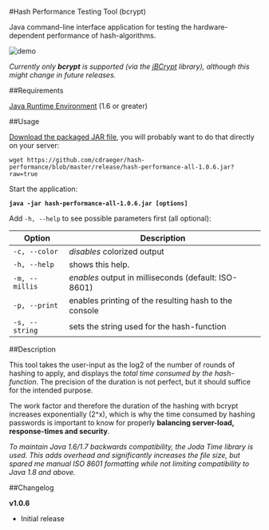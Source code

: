 #Hash Performance Testing Tool (bcrypt)

Java command-line interface application for testing the hardware-dependent performance of hash-algorithms.

![demo](http://i.imgur.com/RFCnuRY.gif)

_Currently only **bcrypt** is supported (via the [jBCrypt](http://www.mindrot.org/projects/jBCrypt/) library), although this might change in future releases._

##Requirements

[Java Runtime Environment](http://www.oracle.com/technetwork/java/javase/downloads/index.html) (1.6 or greater)

##Usage

[Download the packaged JAR file](https://github.com/cdraeger/hash-performance/blob/master/release/hash-performance-all-1.0.6.jar?raw=true), you will probably want to do that directly on your server:

`wget https://github.com/cdraeger/hash-performance/blob/master/release/hash-performance-all-1.0.6.jar?raw=true`

Start the application:

**`java -jar hash-performance-all-1.0.6.jar [options]`**

Add `-h, --help` to see possible parameters first (all optional):

Option                | Description
--------------------- | ------------------------------------------------------
`-c, --color`         | _disables_ colorized output
`-h, --help`          | shows this help.
`-m, --millis`        | _enables_ output in milliseconds (default: ISO-8601)
`-p, --print`         | enables printing of the resulting hash to the console
`-s, --string` <arg>  | sets the string used for the hash-function

##Description

This tool takes the user-input as the log2 of the number of rounds of hashing to apply, and displays the _total time consumed by the hash-function_. The precision of the duration is not perfect, but it should suffice for the intended purpose.

The work factor and therefore the duration of the hashing with bcrypt increases exponentially (2^x), which is why the time consumed by hashing passwords is important to know for properly __balancing server-load, response-times and security__.

_To maintain Java 1.6/1.7 backwards compatibility, the Joda Time library is used. This adds overhead and significantly increases the file size, but spared me manual ISO 8601 formatting while not limiting compatibility to Java 1.8 and above._

##Changelog

**v1.0.6**

* Initial release

